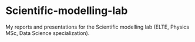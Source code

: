 # Scientific-modelling-lab
My reports and presentations for the Scientific modelling lab (ELTE, Physics MSc, Data Science specialization).
